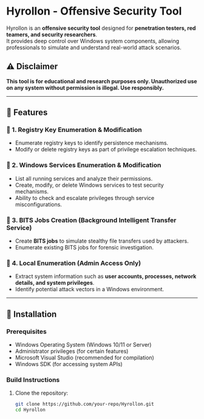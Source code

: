 # Hyrollon - Offensive Security Tool

Hyrollon is an **offensive security tool** designed for **penetration testers, red teamers, and security researchers**.  
It provides deep control over Windows system components, allowing professionals to simulate and understand real-world attack scenarios.  

## ⚠️ Disclaimer
**This tool is for educational and research purposes only. Unauthorized use on any system without permission is illegal. Use responsibly.**

---

## 🚀 Features
### 🔹 1. Registry Key Enumeration & Modification
- Enumerate registry keys to identify persistence mechanisms.
- Modify or delete registry keys as part of privilege escalation techniques.

### 🔹 2. Windows Services Enumeration & Modification
- List all running services and analyze their permissions.
- Create, modify, or delete Windows services to test security mechanisms.
- Ability to check and escalate privileges through service misconfigurations.

### 🔹 3. BITS Jobs Creation (Background Intelligent Transfer Service)
- Create **BITS jobs** to simulate stealthy file transfers used by attackers.
- Enumerate existing BITS jobs for forensic investigation.

### 🔹 4. Local Enumeration (Admin Access Only)
- Extract system information such as **user accounts, processes, network details, and system privileges**.
- Identify potential attack vectors in a Windows environment.

---

## 🔧 Installation
### **Prerequisites**
- Windows Operating System (Windows 10/11 or Server)
- Administrator privileges (for certain features)
- Microsoft Visual Studio (recommended for compilation)
- Windows SDK (for accessing system APIs)

### **Build Instructions**
1. Clone the repository:
   ```sh
   git clone https://github.com/your-repo/Hyrollon.git
   cd Hyrollon
